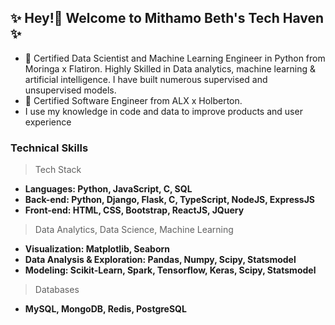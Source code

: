 ## ✨ Hey!👋  Welcome to Mithamo Beth's Tech Haven ✨ 

- 🔭 Certified Data Scientist and Machine Learning Engineer in Python from Moringa x Flatiron. 
     Highly Skilled in Data analytics, machine learning & artificial intelligence. I have built numerous supervised and unsupervised models. 
- 🌱 Certified Software Engineer from ALX x Holberton.
- I use my knowledge in code and data to improve products and user experience
  
### Technical Skills
> Tech Stack
  *  **Languages: Python, JavaScript, C, SQL**
  *  **Back-end: Python, Django, Flask, C, TypeScript, NodeJS, ExpressJS**
  *  **Front-end: HTML, CSS, Bootstrap, ReactJS, JQuery**
    
> Data Analytics, Data Science, Machine Learning
  *  **Visualization: Matplotlib, Seaborn**
  *  **Data Analysis & Exploration: Pandas, Numpy, Scipy, Statsmodel**
  *  **Modeling: Scikit-Learn, Spark, Tensorflow, Keras, Scipy, Statsmodel**
    
> Databases
  *  **MySQL, MongoDB, Redis, PostgreSQL**

<!--
**Mythamor/Mythamor** is a ✨ _special_ ✨ repository because its `README.md` (this file) appears on your GitHub profile.

Here are some ideas to get you started:

- 🔭 I’m currently working on ...
- 🌱 I’m currently learning ...
- 👯 I’m looking to collaborate on ...
- 🤔 I’m looking for help with ...
- 💬 Ask me about ...
- 📫 How to reach me: ...
- 😄 Pronouns: ...
- ⚡ Fun fact: ...
-->
